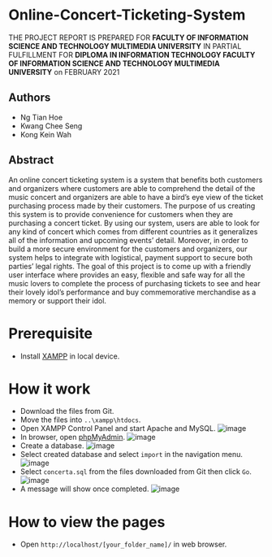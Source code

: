 # Online-Concert-Ticketing-System

THE PROJECT REPORT IS PREPARED FOR **FACULTY OF INFORMATION SCIENCE AND TECHNOLOGY MULTIMEDIA UNIVERSITY** IN PARTIAL FULFILLMENT FOR **DIPLOMA IN INFORMATION TECHNOLOGY FACULTY OF INFORMATION SCIENCE AND TECHNOLOGY MULTIMEDIA UNIVERSITY** on FEBRUARY 2021

## Authors
- Ng Tian Hoe
- Kwang Chee Seng
- Kong Kein Wah

## Abstract

An online concert ticketing system is a system that benefits both customers and organizers where customers are able to comprehend the detail of the music concert and organizers are able to have a bird’s eye view of the ticket purchasing process made by their customers. The purpose of us creating this system is to provide convenience for customers when they are purchasing a concert ticket. By using our system, users are able to look for any kind of concert which comes from different countries as it generalizes all of the information and upcoming events’ detail. Moreover, in order to build a more secure environment for the customers and organizers, our system helps to integrate with logistical, payment support to secure both parties’ legal rights. The goal of this project is to come up with a friendly user interface where provides an easy, flexible and safe way for all the music lovers to complete the process of purchasing tickets to see and hear their lovely idol’s performance and buy commemorative merchandise as a memory or support their idol.

# Prerequisite
- Install [XAMPP](https://www.apachefriends.org/index.html) in local device.

# How it work
- Download the files from Git.
- Move the files into `..\xampp\htdocs`.
- Open XAMPP Control Panel and start Apache and MySQL.
  ![image](https://user-images.githubusercontent.com/80963922/125410006-083f7f00-e3ef-11eb-89f8-ce1c6ea4d855.png)
- In browser, open [phpMyAdmin](http://localhost/phpmyadmin/).
  ![image](https://user-images.githubusercontent.com/80963922/125410072-1db4a900-e3ef-11eb-80b5-aa532ba5d412.png)
- Create a database.
  ![image](https://user-images.githubusercontent.com/80963922/125410552-90be1f80-e3ef-11eb-9c33-88ff19b3ed20.png)
- Select created database and select `import` in the navigation menu.
  ![image](https://user-images.githubusercontent.com/80963922/125410698-c105be00-e3ef-11eb-89c6-2dee73030218.png)
- Select `concerta.sql` from the files downloaded from Git then click `Go`.
  ![image](https://user-images.githubusercontent.com/80963922/125410932-fc07f180-e3ef-11eb-8539-c7701ea7dff4.png)
- A message will show once completed.
  ![image](https://user-images.githubusercontent.com/80963922/125411037-1a6ded00-e3f0-11eb-9de7-8c5b492c01a2.png)


# How to view the pages
- Open `http://localhost/[your_folder_name]/` in web browser.
